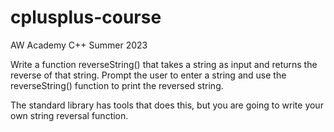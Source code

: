 # cplusplus-course
AW Academy C++ Summer 2023

Write a function reverseString() that takes a string as input and returns the reverse of that string. Prompt the user to enter a string and use the reverseString() function to print the reversed string.

The standard library has tools that does this, but you are going to write your own string reversal function.
